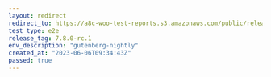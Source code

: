 ```yaml
---
layout: redirect
redirect_to: https://a8c-woo-test-reports.s3.amazonaws.com/public/release/7.8.0-rc.1/gutenberg-nightly/e2e/index.html
test_type: e2e
release_tag: 7.8.0-rc.1
env_description: "gutenberg-nightly"
created_at: "2023-06-06T09:34:43Z"
passed: true
---
```

